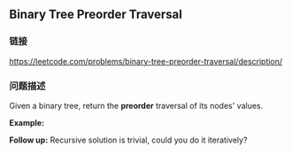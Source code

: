 ## Binary Tree Preorder Traversal  
### 链接  
https://leetcode.com/problems/binary-tree-preorder-traversal/description/  
### 问题描述
Given a binary tree, return the **preorder** traversal of its nodes&#39; values.

**Example:**

**Follow up:** Recursive solution is trivial, could you do it iteratively?
